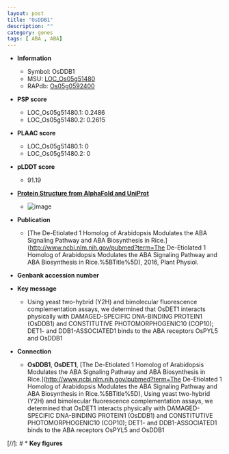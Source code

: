 ```yaml
---
layout: post
title: "OsDDB1"
description: ""
category: genes
tags: [ ABA , ABA]
---
```


* **Information**  
    + Symbol: OsDDB1  
    + MSU: [LOC_Os05g51480](http://rice.plantbiology.msu.edu/cgi-bin/ORF_infopage.cgi?orf=LOC_Os05g51480)  
    + RAPdb: [Os05g0592400](http://rapdb.dna.affrc.go.jp/viewer/gbrowse_details/irgsp1?name=Os05g0592400)  

* **PSP score**  
    + LOC_Os05g51480.1: 0.2486 
    + LOC_Os05g51480.2: 0.2615 

* **PLAAC score**  
    + LOC_Os05g51480.1: 0 
    + LOC_Os05g51480.2: 0 

* **pLDDT score**
    + 91.19

* **[Protein Structure from AlphaFold and UniProt](https://www.uniprot.org/uniprotkb/Q6L4S0/entry#structure)**
    + ![image](https://ricepsp.github.io/images/Q6/AF-Q6L4S0-F1.png)

* **Publication**  
    + [The De-Etiolated 1 Homolog of Arabidopsis Modulates the ABA Signaling Pathway and ABA Biosynthesis in Rice.](http://www.ncbi.nlm.nih.gov/pubmed?term=The De-Etiolated 1 Homolog of Arabidopsis Modulates the ABA Signaling Pathway and ABA Biosynthesis in Rice.%5BTitle%5D), 2016, Plant Physiol.

* **Genbank accession number**  

* **Key message**  
    + Using yeast two-hybrid (Y2H) and bimolecular fluorescence complementation assays, we determined that OsDET1 interacts physically with DAMAGED-SPECIFIC DNA-BINDING PROTEIN1 (OsDDB1) and CONSTITUTIVE PHOTOMORPHOGENIC10 (COP10); DET1- and DDB1-ASSOCIATED1 binds to the ABA receptors OsPYL5 and OsDDB1

* **Connection**  
    + __OsDDB1__, __OsDET1__, [The De-Etiolated 1 Homolog of Arabidopsis Modulates the ABA Signaling Pathway and ABA Biosynthesis in Rice.](http://www.ncbi.nlm.nih.gov/pubmed?term=The De-Etiolated 1 Homolog of Arabidopsis Modulates the ABA Signaling Pathway and ABA Biosynthesis in Rice.%5BTitle%5D), Using yeast two-hybrid (Y2H) and bimolecular fluorescence complementation assays, we determined that OsDET1 interacts physically with DAMAGED-SPECIFIC DNA-BINDING PROTEIN1 (OsDDB1) and CONSTITUTIVE PHOTOMORPHOGENIC10 (COP10); DET1- and DDB1-ASSOCIATED1 binds to the ABA receptors OsPYL5 and OsDDB1

[//]: # * **Key figures**  


